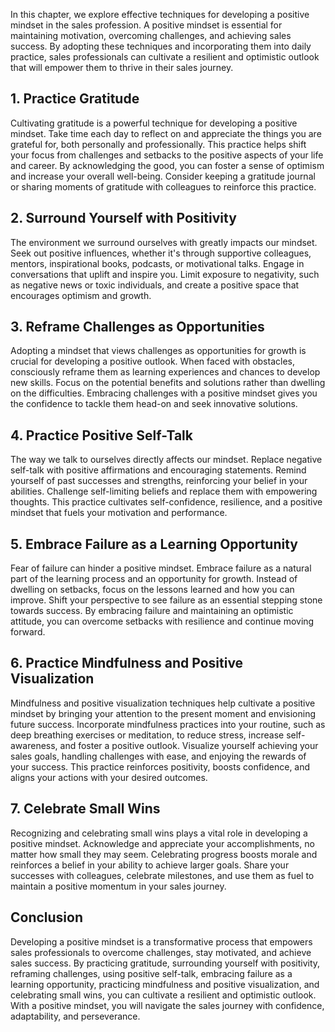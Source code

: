 
In this chapter, we explore effective techniques for developing a positive mindset in the sales profession. A positive mindset is essential for maintaining motivation, overcoming challenges, and achieving sales success. By adopting these techniques and incorporating them into daily practice, sales professionals can cultivate a resilient and optimistic outlook that will empower them to thrive in their sales journey.

1\. Practice Gratitude
---------------------

Cultivating gratitude is a powerful technique for developing a positive mindset. Take time each day to reflect on and appreciate the things you are grateful for, both personally and professionally. This practice helps shift your focus from challenges and setbacks to the positive aspects of your life and career. By acknowledging the good, you can foster a sense of optimism and increase your overall well-being. Consider keeping a gratitude journal or sharing moments of gratitude with colleagues to reinforce this practice.

2\. Surround Yourself with Positivity
------------------------------------

The environment we surround ourselves with greatly impacts our mindset. Seek out positive influences, whether it's through supportive colleagues, mentors, inspirational books, podcasts, or motivational talks. Engage in conversations that uplift and inspire you. Limit exposure to negativity, such as negative news or toxic individuals, and create a positive space that encourages optimism and growth.

3\. Reframe Challenges as Opportunities
--------------------------------------

Adopting a mindset that views challenges as opportunities for growth is crucial for developing a positive outlook. When faced with obstacles, consciously reframe them as learning experiences and chances to develop new skills. Focus on the potential benefits and solutions rather than dwelling on the difficulties. Embracing challenges with a positive mindset gives you the confidence to tackle them head-on and seek innovative solutions.

4\. Practice Positive Self-Talk
------------------------------

The way we talk to ourselves directly affects our mindset. Replace negative self-talk with positive affirmations and encouraging statements. Remind yourself of past successes and strengths, reinforcing your belief in your abilities. Challenge self-limiting beliefs and replace them with empowering thoughts. This practice cultivates self-confidence, resilience, and a positive mindset that fuels your motivation and performance.

5\. Embrace Failure as a Learning Opportunity
--------------------------------------------

Fear of failure can hinder a positive mindset. Embrace failure as a natural part of the learning process and an opportunity for growth. Instead of dwelling on setbacks, focus on the lessons learned and how you can improve. Shift your perspective to see failure as an essential stepping stone towards success. By embracing failure and maintaining an optimistic attitude, you can overcome setbacks with resilience and continue moving forward.

6\. Practice Mindfulness and Positive Visualization
--------------------------------------------------

Mindfulness and positive visualization techniques help cultivate a positive mindset by bringing your attention to the present moment and envisioning future success. Incorporate mindfulness practices into your routine, such as deep breathing exercises or meditation, to reduce stress, increase self-awareness, and foster a positive outlook. Visualize yourself achieving your sales goals, handling challenges with ease, and enjoying the rewards of your success. This practice reinforces positivity, boosts confidence, and aligns your actions with your desired outcomes.

7\. Celebrate Small Wins
-----------------------

Recognizing and celebrating small wins plays a vital role in developing a positive mindset. Acknowledge and appreciate your accomplishments, no matter how small they may seem. Celebrating progress boosts morale and reinforces a belief in your ability to achieve larger goals. Share your successes with colleagues, celebrate milestones, and use them as fuel to maintain a positive momentum in your sales journey.

Conclusion
----------

Developing a positive mindset is a transformative process that empowers sales professionals to overcome challenges, stay motivated, and achieve sales success. By practicing gratitude, surrounding yourself with positivity, reframing challenges, using positive self-talk, embracing failure as a learning opportunity, practicing mindfulness and positive visualization, and celebrating small wins, you can cultivate a resilient and optimistic outlook. With a positive mindset, you will navigate the sales journey with confidence, adaptability, and perseverance.
